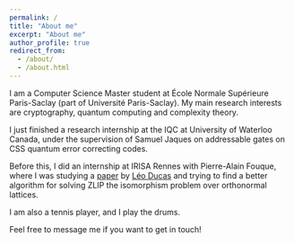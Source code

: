 ```yaml
---
permalink: /
title: "About me"
excerpt: "About me"
author_profile: true
redirect_from: 
  - /about/
  - /about.html
---
```


I am a Computer Science Master student at École Normale Supérieure Paris-Saclay (part of Université Paris-Saclay). My main research interests are cryptography, quantum computing and complexity theory. 

I just finished a research internship at the IQC at University of Waterloo Canada, under the supervision of Samuel Jaques on addressable gates on CSS quantum error correcting codes.

Before this, I did an internship at IRISA Rennes with Pierre-Alain Fouque, where I was studying a [paper](files/ducas_paper.pdf) by [Léo Ducas](https://homepages.cwi.nl/~ducas/) and trying to find a better algorithm for solving ZLIP the isomorphism problem over orthonormal lattices.

I am also a tennis player, and I play the drums. 

Feel free to message me if you want to get in touch!
